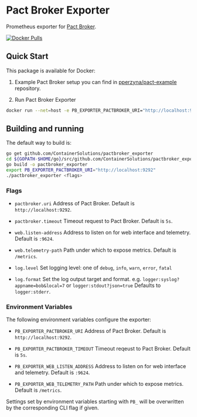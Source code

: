 # Pact Broker Exporter

Prometheus exporter for [Pact Broker](https://github.com/pact-foundation/pact_broker).

[![Docker Pulls](https://img.shields.io/docker/pulls/containersol/pactbroker_exporter.svg)](https://hub.docker.com/r/containersol/pactbroker_exporter/tags)

## Quick Start

This package is available for Docker:

1. Example Pact Broker setup you can find in [pperzyna/pact-example](https://github.com/pperzyna/pact-example) repository.

2. Run Pact Broker Exporter

```bash
docker run --net=host -e PB_EXPORTER_PACTBROKER_URI="http://localhost:9292" containersol/pactbroker_exporter
```

## Building and running

The default way to build is:

```bash
go get github.com/ContainerSolutions/pactbroker_exporter
cd ${GOPATH-$HOME/go}/src/github.com/ContainerSolutions/pactbroker_exporter/
go build -o pactbroker_exporter
export PB_EXPORTER_PACTBROKER_URI="http://localhost:9292"
./pactbroker_exporter <flags>
```

### Flags

* `pactbroker.uri`
  Address of Pact Broker. Default is `http://localhost:9292`.

* `pactbroker.timeout`
  Timeout request to Pact Broker. Default is `5s`.

* `web.listen-address`
  Address to listen on for web interface and telemetry. Default is `:9624`.

* `web.telemetry-path`
  Path under which to expose metrics. Default is `/metrics`.

* `log.level`
  Set logging level: one of `debug`, `info`, `warn`, `error`, `fatal`

* `log.format`
  Set the log output target and format. e.g. `logger:syslog?appname=bob&local=7` or `logger:stdout?json=true`
  Defaults to `logger:stderr`.

### Environment Variables

The following environment variables configure the exporter:

* `PB_EXPORTER_PACTBROKER_URI`
  Address of Pact Broker. Default is `http://localhost:9292`.

* `PB_EXPORTER_PACTBROKER_TIMEOUT`
  Timeout reqeust to Pact Broker. Default is `5s`.

* `PB_EXPORTER_WEB_LISTEN_ADDRESS`
  Address to listen on for web interface and telemetry. Default is `:9624`.

* `PB_EXPORTER_WEB_TELEMETRY_PATH`
  Path under which to expose metrics. Default is `/metrics`.

Settings set by environment variables starting with `PB_` will be overwritten by the corresponding CLI flag if given.
